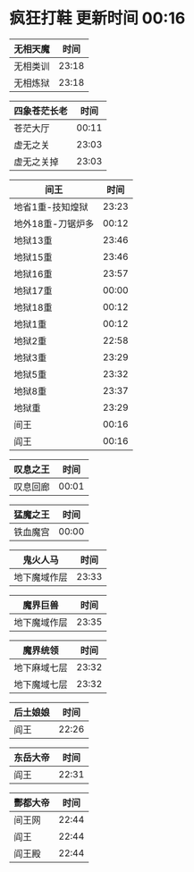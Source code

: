 # 疯狂打鞋 更新时间 00:16

| 无相天魔   | 时间    |
|--------|-------|
| 无相类训 | 23:18 |
| 无相炼狱 | 23:18 |

| 四象苍茫长老   | 时间    |
|--------|-------|
| 苍茫大厅 | 00:11 |
| 虚无之关 | 23:03 |
| 虚无之关掉 | 23:03 |

| 间王   | 时间    |
|--------|-------|
| 地省1重-技知煌狱 | 23:23 |
| 地外18重-刀锯炉多 | 00:12 |
| 地狱13重 | 23:46 |
| 地狱15重 | 23:46 |
| 地狱16重 | 23:57 |
| 地狱17重 | 00:00 |
| 地狱18重 | 00:12 |
| 地狱1重 | 00:12 |
| 地狱2重 | 22:58 |
| 地狱3重 | 23:29 |
| 地狱5重 | 23:32 |
| 地狱8重 | 23:37 |
| 地狱重 | 23:29 |
| 间王 | 00:16 |
| 阎王 | 00:16 |

| 叹息之王   | 时间    |
|--------|-------|
| 叹息回廊 | 00:01 |

| 猛魔之王   | 时间    |
|--------|-------|
| 铁血魔宫 | 00:00 |

| 鬼火人马   | 时间    |
|--------|-------|
| 地下魔域作层 | 23:33 |

| 魔界巨兽   | 时间    |
|--------|-------|
| 地下魔域作层 | 23:35 |

| 魔界统领   | 时间    |
|--------|-------|
| 地下麻域七层 | 23:32 |
| 地下魔域七层 | 23:32 |

| 后土娘娘   | 时间    |
|--------|-------|
| 阎王 | 22:26 |

| 东岳大帝   | 时间    |
|--------|-------|
| 阎王 | 22:31 |

| 酆都大帝   | 时间    |
|--------|-------|
| 间王网 | 22:44 |
| 阎王 | 22:44 |
| 阎王殿 | 22:44 |